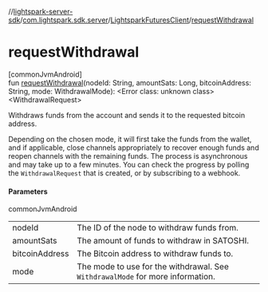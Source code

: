 //[lightspark-server-sdk](../../../index.md)/[com.lightspark.sdk.server](../index.md)/[LightsparkFuturesClient](index.md)/[requestWithdrawal](request-withdrawal.md)

# requestWithdrawal

[commonJvmAndroid]\
fun [requestWithdrawal](request-withdrawal.md)(nodeId: String, amountSats: Long, bitcoinAddress: String, mode: WithdrawalMode): &lt;Error class: unknown class&gt;&lt;WithdrawalRequest&gt;

Withdraws funds from the account and sends it to the requested bitcoin address.

Depending on the chosen mode, it will first take the funds from the wallet, and if applicable, close channels appropriately to recover enough funds and reopen channels with the remaining funds. The process is asynchronous and may take up to a few minutes. You can check the progress by polling the `WithdrawalRequest` that is created, or by subscribing to a webhook.

#### Parameters

commonJvmAndroid

| | |
|---|---|
| nodeId | The ID of the node to withdraw funds from. |
| amountSats | The amount of funds to withdraw in SATOSHI. |
| bitcoinAddress | The Bitcoin address to withdraw funds to. |
| mode | The mode to use for the withdrawal. See `WithdrawalMode` for more information. |
